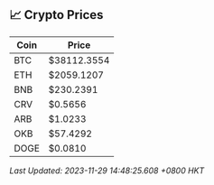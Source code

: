 ## 📈 Crypto Prices

| Coin | Price |
| ---- | ----- |
| BTC | $38112.3554 |
| ETH | $2059.1207 |
| BNB | $230.2391 |
| CRV | $0.5656 |
| ARB | $1.0233 |
| OKB | $57.4292 |
| DOGE | $0.0810 |

_Last Updated: 2023-11-29 14:48:25.608 +0800 HKT_